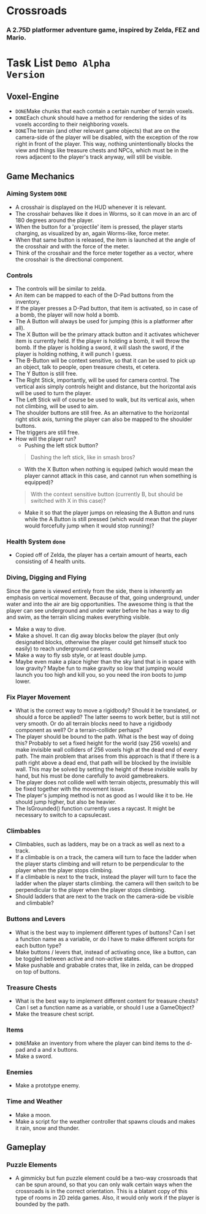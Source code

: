 # Crossroads

### A 2.75D platformer adventure game, inspired by Zelda, FEZ and Mario.

# Task List <code>Demo Alpha Version</code>

## Voxel-Engine
- <code>DONE</code>Make chunks that each contain a certain number of terrain voxels.
- <code>DONE</code>Each chunk should have a method for rendering the sides of its voxels according to their neighboring voxels.
- <code>DONE</code>The terrain (and other relevant game objects) that are on the camera-side of the player will be disabled, with the exception of the row right in front of the player. This way, nothing unintentionally blocks the view and things like treasure chests and NPCs, which must be in the rows adjacent to the player's track anyway, will still be visible.

## Game Mechanics

### Aiming System <code>DONE</code>
- A crosshair is displayed on the HUD whenever it is relevant.
- The crosshair behaves like it does in Worms, so it can move in an arc of 180 degrees around the player.
- When the button for a 'projectile' item is pressed, the player starts charging, as visualized by an, again Worms-like, force meter.
- When that same button is released, the item is launched at the angle of the crosshair and with the force of the meter.
- Think of the crosshair and the force meter together as a vector, where the crosshair is the directional component.

### Controls
- The controls will be similar to zelda.
- An item can be mapped to each of the D-Pad buttons from the inventory.
- If the player presses a D-Pad button, that item is activated, so in case of a bomb, the player will now hold a bomb.
- The A Button will always be used for jumping (this is a platformer after all).
- The X Button will be the primary attack button and it activates whichever item is currently held. If the player is holding a bomb, it will throw the bomb. If the player is holding a sword, it will slash the sword, if the player is holding nothing, it will punch I guess.
- The B-Button will be context sensitive, so that it can be used to pick up an object, talk to people, open treasure chests, et cetera.
- The Y Button is still free.
- The Right Stick, importantly, will be used for camera control. The vertical axis simply controls height and distance, but the horizontal axis will be used to turn the player.
- The Left Stick will of course be used to walk, but its vertical axis, when not climbing, will be used to aim.
- The shoulder buttons are still free. As an alternative to the horizontal right stick axis, turning the player can also be mapped to the shoulder buttons.
- The triggers are still free.
- How will the player run?
  - Pushing the left stick button?
  > Dashing the left stick, like in smash bros?
  - With the X Button when nothing is equiped (which would mean the player cannot attack in this case, and cannot run when something is equipped)?
  > With the context sensitive button (currently B, but should be switched with X in this case)?
  - Make it so that the player jumps on releasing the A Button and runs while the A Button is still pressed (which would mean that the player would forcefully jump when it would stop running)?

### Health System <code>done</code>
- Copied off of Zelda, the player has a certain amount of hearts, each consisting of 4 health units.

### Diving, Digging and Flying
Since the game is viewed entirely from the side, there is inherently an emphasis on vertical movement. Because of that, going underground, under water and into the air are big opportunities. The awesome thing is that the player can see underground and under water before he has a way to dig and swim, as the terrain slicing makes everything visible.
- Make a way to dive.
- Make a shovel. It can dig away blocks below the player (but only designated blocks, otherwise the player could get himself stuck too easily) to reach underground caverns.
- Make a way to fly ssb style, or at least double jump.
- Maybe even make a place higher than the sky land that is in space with low gravity? Maybe fun to make gravity so low that jumping would launch you too high and kill you, so you need the iron boots to jump lower.

### Fix Player Movement
- What is the correct way to move a rigidbody? Should it be translated, or should a force be applied? The latter seems to work better, but is still not very smooth. Or do all terrain blocks need to have a rigidbody component as well? Or a terrain-collider perhaps?
- The player should be bound to the path. What is the best way of doing this? Probably to set a fixed height for the world (say 256 voxels) and make invisible wall colliders of 256 voxels high at the dead end of every path. The main problem that arises from this approach is that if there is a path right above a dead end, that path will be blocked by the invisible wall. This may be solved by setting the height of these invisible walls by hand, but his must be done carefully to avoid gamebreakers.
- The player does not collide well with terrain objects, presumably this will be fixed together with the movement issue.
- The player's jumping method is not as good as I would like it to be. He should jump higher, but also be heavier.
- The IsGrounded() function currently uses a raycast. It might be necessary to switch to a capsulecast.

### Climbables
- Climbables, such as ladders, may be on a track as well as next to a track.
- If a climbable is on a track, the camera will turn to face the ladder when the player starts climbing and will return to be perpendicular to the player when the player stops climbing.
- If a climbable is next to the track, instead the player will turn to face the ladder when the player starts climbing. the camera will then switch to be perpendicular to the player when the player stops climbing.
- Should ladders that are next to the track on the camera-side be visible and climbable?

### Buttons and Levers
- What is the best way to implement different types of buttons? Can I set a function name as a variable, or do I have to make different scripts for each button type?
- Make buttons / levers that, instead of activating once, like a button, can be toggled between active and non-active states.
- Make pushable and grabable crates that, like in zelda, can be dropped on top of buttons.

### Treasure Chests
- What is the best way to implement different content for treasure chests? Can I set a function name as a variable, or should I use a GameObject?
- Make the treasure chest script.

### Items
- <code>DONE</code>Make an inventory from where the player can bind items to the d-pad and a and x buttons.
- Make a sword.

### Enemies
- Make a prototype enemy.

### Time and Weather
- Make a moon.
- Make a script for the weather controller that spawns clouds and makes it rain, snow and thunder.

## Gameplay

### Puzzle Elements
- A gimmicky but fun puzzle element could be a two-way crossroads that can be spun around, so that you can only walk certain ways when the crossroads is in the correct orientation. This is a blatant copy of this type of rooms in 2D zelda games. Also, it would only work if the player is bounded by the path.